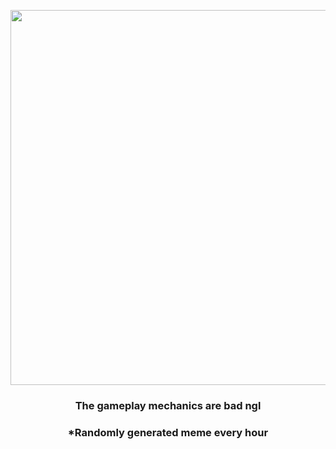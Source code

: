 <p align="center">
        <img src="https://i.redd.it/1lsnjrdovab91.gif" width="600" height="600">
        </p>
        <h3 align="center">The gameplay mechanics are bad ngl</h3>
        <h3 align="center">*Randomly generated meme every hour</h3>
    
